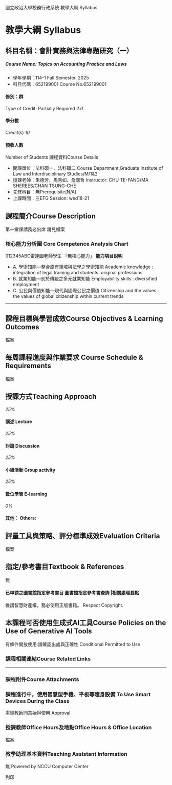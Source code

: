 國立政治大學校務行政系統 教學大綱 Syllabus
# 教學大綱 Syllabus
##  科目名稱：會計實務與法律專題研究（一）
#####  Course Name: Topics on Accounting Practice and Laws
  * 學年學期：114-1 Fall Semester, 2025 
  * 科目代碼：652199001 Course No.652199001


#### 修別：群
Type of Credit: Partially Required 
_2.0_
#### 學分數
Credit(s)
_10_
#### 預收人數
Number of Students
課程資料Course Details
  * 開課單位：法科碩一、法科碩二 Course Department:Graduate Institute of Law and Interdisciplinary Studies/M/1&2 
  * 授課老師：朱德芳、馬秀如、詹聰哲 Instructor: CHU TE-FANG/MA SHEREES/CHAN TSUNG-CHE 
  * 先修科目：無Prerequisite(N/A)
  * 上課時間：三EFG Session: wed18-21 


##  課程簡介Course Description
第一堂課請務必出席
請見檔案
###  核心能力分析圖 Core Competence Analysis Chart
012345ABC雷達圖老師學生
「無核心能力」 
**能力項目說明**
  * A. 學術知能—整合原有領域與法學之學術知能 Academic knowledge : integration of legal training and students' original professions
  * B. 就業知能—別於傳統之多元就業知能 Employability skills : diversified employment
  * C. 公民與價值知能—現代與國際公民之價值 Citizenship and the values : the values of global citizenship within current trends


* * *
##  課程目標與學習成效Course Objectives & Learning Outcomes 
檔案
##  每周課程進度與作業要求 Course Schedule & Requirements
檔案
##  授課方式Teaching Approach
_25%_
####  講述 Lecture
_25%_
####  討論 Discussion
_25%_
####  小組活動 Group activity
_25%_
####  數位學習 E-learning
_0%_
####  其他： Others:
##  評量工具與策略、評分標準成效Evaluation Criteria
檔案
##  指定/參考書目Textbook & References
無
####  已申請之圖書館指定參考書目  圖書館指定參考書查詢 |相關處理要點
維護智慧財產權，務必使用正版書籍。 Respect Copyright.
##  本課程可否使用生成式AI工具Course Policies on the Use of Generative AI Tools
有條件開放使用:請確認出處與正確性 Conditional Permitted to Use 
###  課程相關連結Course Related Links
* * *
###  課程附件Course Attachments
###  課程進行中，使用智慧型手機、平板等隨身設備 To Use Smart Devices During the Class
需經教師同意始得使用  Approval
###  授課教師Office Hours及地點Office Hours & Office Location
檔案
###  教學助理基本資料Teaching Assistant Information
無
Powered by NCCU Computer Center
  
列印
